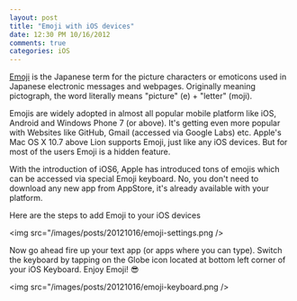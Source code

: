 ```yaml
---
layout: post
title: "Emoji with iOS devices"
date: 12:30 PM 10/16/2012
comments: true
categories: iOS
---
```


[Emoji](http://en.wikipedia.org/wiki/Emoji) is the Japanese term for the picture characters or emoticons used in Japanese electronic messages and webpages. Originally meaning pictograph, the word literally means "picture" (e) + "letter" (moji). 

Emojis are widely adopted in almost all popular mobile platform like iOS, Android and Windows Phone 7 (or above). It's getting even more popular with Websites like GitHub, Gmail (accessed via Google Labs) etc. Apple's Mac OS X 10.7 above Lion supports Emoji, just like any iOS devices. But for most of the users Emoji is a hidden feature. 

With the introduction of iOS6, Apple has introduced tons of emojis which can be accessed via special Emoji keyboard. No, you don't need to download any new app from AppStore, it's already available with your platform.

Here are the steps to add Emoji to your iOS devices

<img src="/images/posts/20121016/emoji-settings.png />

Now go ahead fire up your text app (or apps where you can type). Switch the keyboard by tapping on the Globe icon located at bottom left corner of your iOS Keyboard. Enjoy Emoji! :sunglasses:

<img  src="/images/posts/20121016/emoji-keyboard.png />
